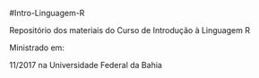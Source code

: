 #Intro-Linguagem-R  

Repositório  dos materiais do Curso de Introdução à Linguagem R

Ministrado em:

11/2017 na Universidade Federal da Bahia
